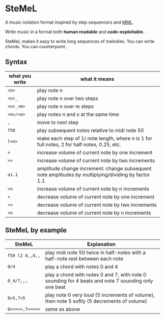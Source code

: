 # SteMeL

A music notation format inspired by step sequencers and [MML](https://en.wikipedia.org/wiki/Music_Macro_Language).

Write music in a format both **human readable** and **code-exploitable**.

SteMeL makes it easy to write long sequences of melodies. You can write chords. You can counterpoint.

## Syntax

| what you write | what it means |
| ---------------| ------------- |
| `<n>`            | play note n   |
| `<n>_`           | play note n over two steps |
| `<n>_<m>`        | play note n over m steps |
| `<n>/<o>`        | play notes n and o at the same time |
| `,`              | move to next step |
| `f50`            | play subsequent notes relative to midi note 50 |
| `l<n>`           | make each step of 1/<n> note length, where n is 1 for full notes, 2 for half notes, 0.25, etc.|
| `>`              | increase volume of current note by one increment |
| `>>`             | increase volume of current note by two increments |
| `a1.1`           | amplitude change increment: change subsequent note amplitudes by multiplying/dividing by factor 1.1 |
| `>n`             | increase volume of current note by n increments |
| `<`              | decrease volume of current note by one increment |
| `<<`              | decrease volume of current note by two increments |     
| `<n`              | decrease volume of current note by n increments |

## SteMeL by example

| SteMeL | Explanation |
| -------| ------------|
| `f50 l2 0,,0,,` | play midi note 50 twice in half-notes with a half-note rest between each note |
| `0/4` | play a chord with notes 0 and 4 |
| `0_4/7,,,` | play a chord with notes 0 and 7, with note 0 sounding for 4 beats and note 7 sounding only one beat |
| `0>5,7<5` | play note 0 very loud (5 increments of volume), then note 5 softly (5 decrements of volume) |
| `0>>>>>,7<<<<<` | same as above |
